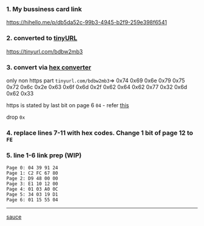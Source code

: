 ### 1. My bussiness card link
https://hihello.me/p/db5da52c-99b3-4945-b2f9-259e398f6541

### 2. converted to [tinyURL](https://tinyurl.com/app)
https://tinyurl.com/bdbw2mb3

### 3. convert via [hex converter](https://onlinehextools.com/convert-ascii-to-hex)

only non https part `tinyurl.com/bdbw2mb3`=> 0x74 0x69 0x6e 0x79 0x75 0x72 0x6c 0x2e 0x63 0x6f 0x6d 0x2f 0x62 0x64 0x62 0x77 0x32 0x6d 0x62 0x33

https is stated by last bit on page 6 `04` - refer [this](https://learn.adafruit.com/adafruit-pn532-rfid-nfc/ndef)

drop `0x`

### 4. replace lines 7-11 with hex codes. Change 1 bit of page 12 to `FE`

### 5. line 1-6 link prep (WIP)
```
Page 0: 04 39 91 24
Page 1: C2 FC 67 80
Page 2: D9 48 00 00
Page 3: E1 10 12 00
Page 4: 01 03 A0 0C
Page 5: 34 03 19 D1
Page 6: 01 15 55 04
```
---

[sauce](https://github.com/UberGuidoZ/Flipper/tree/main/NFC/Fun_Files)
